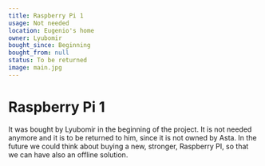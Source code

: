 ```yaml
---
title: Raspberry Pi 1
usage: Not needed
location: Eugenio's home
owner: Lyubomir
bought_since: Beginning
bought_from: null
status: To be returned
image: main.jpg
---
```


# Raspberry Pi 1

It was bought by Lyubomir in the beginning of the project. It is not needed anymore and it is to be returned to him, since it is not owned by Asta.
In the future we could think about buying a new, stronger, Raspberry PI, so that we can have also an offline solution.